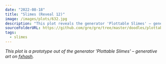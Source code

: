 ```yaml
---
date: "2022-08-18"
title: "Slimes (Reveal 12)"
image: /images/plots/632.jpg
description: "This plot reveals the generator 'Plottable Slimes' – generative art on fxhash"
sourceFolderURL: https://github.com/gre/gre/tree/master/doodles/plottable-slimes
tags:
  - slimes
---
```


_This plot is a prototype out of the generator 'Plottable Slimes' – generative art on [fxhash](https://www.fxhash.xyz/generative/18109)._
